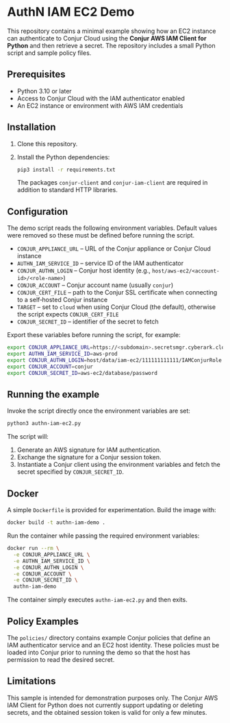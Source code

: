 # AuthN IAM EC2 Demo

This repository contains a minimal example showing how an EC2 instance can authenticate to Conjur Cloud using the **Conjur AWS IAM Client for Python** and then retrieve a secret.  The repository includes a small Python script and sample policy files.

## Prerequisites

- Python 3.10 or later
- Access to Conjur Cloud with the IAM authenticator enabled
- An EC2 instance or environment with AWS IAM credentials

## Installation

1. Clone this repository.
2. Install the Python dependencies:

   ```bash
   pip3 install -r requirements.txt
   ```

   The packages `conjur-client` and `conjur-iam-client` are required in addition to standard HTTP libraries.

## Configuration

The demo script reads the following environment variables.  Default values were removed so these must be defined before running the script.

- `CONJUR_APPLIANCE_URL` – URL of the Conjur appliance or Conjur Cloud instance
- `AUTHN_IAM_SERVICE_ID` – service ID of the IAM authenticator
- `CONJUR_AUTHN_LOGIN` – Conjur host identity (e.g., `host/aws-ec2/<account-id>/<role-name>`)
- `CONJUR_ACCOUNT` – Conjur account name (usually `conjur`)
- `CONJUR_CERT_FILE` – path to the Conjur SSL certificate when connecting to a
  self‑hosted Conjur instance
- `TARGET` – set to `cloud` when using Conjur Cloud (the default), otherwise
  the script expects `CONJUR_CERT_FILE`
- `CONJUR_SECRET_ID` – identifier of the secret to fetch

Export these variables before running the script, for example:

```bash
export CONJUR_APPLIANCE_URL=https://<subdomain>.secretsmgr.cyberark.cloud
export AUTHN_IAM_SERVICE_ID=aws-prod
export CONJUR_AUTHN_LOGIN=host/data/iam-ec2/111111111111/IAMConjurRole
export CONJUR_ACCOUNT=conjur
export CONJUR_SECRET_ID=aws-ec2/database/password
```

## Running the example

Invoke the script directly once the environment variables are set:

```bash
python3 authn-iam-ec2.py
```

The script will:

1. Generate an AWS signature for IAM authentication.
2. Exchange the signature for a Conjur session token.
3. Instantiate a Conjur client using the environment variables and fetch the
   secret specified by `CONJUR_SECRET_ID`.

## Docker

A simple `Dockerfile` is provided for experimentation.  Build the image with:

```bash
docker build -t authn-iam-demo .
```

Run the container while passing the required environment variables:

```bash
docker run --rm \
  -e CONJUR_APPLIANCE_URL \
  -e AUTHN_IAM_SERVICE_ID \
  -e CONJUR_AUTHN_LOGIN \
  -e CONJUR_ACCOUNT \
  -e CONJUR_SECRET_ID \
  authn-iam-demo
```

The container simply executes `authn-iam-ec2.py` and then exits.

## Policy Examples

The `policies/` directory contains example Conjur policies that define an IAM authenticator service and an EC2 host identity.  These policies must be loaded into Conjur prior to running the demo so that the host has permission to read the desired secret.

## Limitations

This sample is intended for demonstration purposes only.  The Conjur AWS IAM Client for Python does not currently support updating or deleting secrets, and the obtained session token is valid for only a few minutes.

